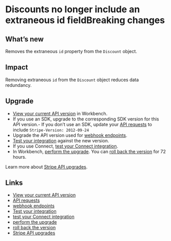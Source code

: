 # Discounts no longer include an extraneous id fieldBreaking changes

## What’s new

Removes the extraneous `id` property from the `Discount` object.

## Impact

Removing extraneous `id` from the `Discount` object reduces data redundancy.

## Upgrade

- [View your current API
version](https://docs.stripe.com/upgrades#view-your-api-version-and-the-latest-available-upgrade-in-workbench)
in Workbench.
- If you use an SDK, upgrade to the corresponding SDK version for this API
version.- If you don’t use an SDK, update your [API
requests](https://docs.stripe.com/api/versioning) to include `Stripe-Version:
2012-09-24`
- Upgrade the API version used for [webhook
endpoints](https://docs.stripe.com/webhooks/versioning).
- [Test your integration](https://docs.stripe.com/testing) against the new
version.
- If you use Connect, [test your Connect
integration](https://docs.stripe.com/connect/testing).
- In Workbench, [perform the
upgrade](https://docs.stripe.com/upgrades#perform-the-upgrade). You can [roll
back the version](https://docs.stripe.com/upgrades#roll-back-your-api-version)
for 72 hours.

Learn more about [Stripe API upgrades](https://docs.stripe.com/upgrades).

## Links

- [View your current API
version](https://docs.stripe.com/upgrades#view-your-api-version-and-the-latest-available-upgrade-in-workbench)
- [API requests](https://docs.stripe.com/api/versioning)
- [webhook endpoints](https://docs.stripe.com/webhooks/versioning)
- [Test your integration](https://docs.stripe.com/testing)
- [test your Connect integration](https://docs.stripe.com/connect/testing)
- [perform the upgrade](https://docs.stripe.com/upgrades#perform-the-upgrade)
- [roll back the
version](https://docs.stripe.com/upgrades#roll-back-your-api-version)
- [Stripe API upgrades](https://docs.stripe.com/upgrades)